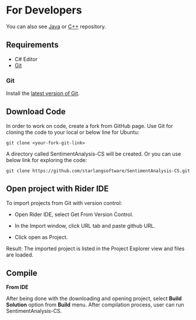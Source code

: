 For Developers
============

You can also see [Java](https://github.com/StarlangSoftware/SentimentAnalysis) or [C++](https://github.com/StarlangSoftware/SentimentAnalysis-CPP) repository.

## Requirements

* C# Editor
* [Git](#git)

### Git

Install the [latest version of Git](https://git-scm.com/book/en/v2/Getting-Started-Installing-Git).

## Download Code

In order to work on code, create a fork from GitHub page. 
Use Git for cloning the code to your local or below line for Ubuntu:

	git clone <your-fork-git-link>

A directory called SentimentAnalysis-CS will be created. Or you can use below link for exploring the code:

	git clone https://github.com/starlangsoftware/SentimentAnalysis-CS.git

## Open project with Rider IDE

To import projects from Git with version control:

* Open Rider IDE, select Get From Version Control.

* In the Import window, click URL tab and paste github URL.

* Click open as Project.

Result: The imported project is listed in the Project Explorer view and files are loaded.


## Compile

**From IDE**

After being done with the downloading and opening project, select **Build Solution** option from **Build** menu. After compilation process, user can run SentimentAnalysis-CS.
